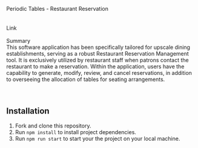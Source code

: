 Periodic Tables - Restaurant Reservation <br>
<br>
<br>
Link <br>
<br>
Summary <br>
This software application has been specifically tailored for upscale dining establishments, serving as a robust Restaurant Reservation Management tool. It is exclusively utilized by restaurant staff when patrons contact the restaurant to make a reservation. Within the application, users have the capability to generate, modify, review, and cancel reservations, in addition to overseeing the allocation of tables for seating arrangements. <br>
<br>
<br>

## Installation

1. Fork and clone this repository.
1. Run `npm install` to install project dependencies. 
1. Run `npm run start` to start your the project on your local machine.





